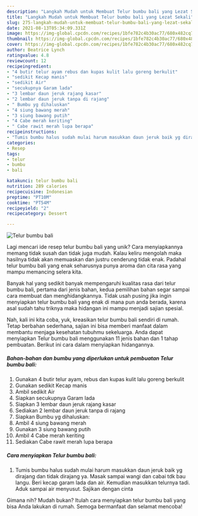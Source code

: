 ```yaml
---
description: "Langkah Mudah untuk Membuat Telur bumbu bali yang Lezat Sekali"
title: "Langkah Mudah untuk Membuat Telur bumbu bali yang Lezat Sekali"
slug: 275-langkah-mudah-untuk-membuat-telur-bumbu-bali-yang-lezat-sekali
date: 2021-08-13T05:34:09.331Z
image: https://img-global.cpcdn.com/recipes/1bfe782c4b30ac77/680x482cq70/telur-bumbu-bali-foto-resep-utama.jpg
thumbnail: https://img-global.cpcdn.com/recipes/1bfe782c4b30ac77/680x482cq70/telur-bumbu-bali-foto-resep-utama.jpg
cover: https://img-global.cpcdn.com/recipes/1bfe782c4b30ac77/680x482cq70/telur-bumbu-bali-foto-resep-utama.jpg
author: Beatrice Lynch
ratingvalue: 4.8
reviewcount: 12
recipeingredient:
- "4 butir telur ayam rebus dan kupas kulit lalu goreng berkulit"
- "sedikit Kecap manis"
- "sedikit Air"
- "secukupnya Garam lada"
- "3 lembar daun jeruk rajang kasar"
- "2 lembar daun jeruk tanpa di rajang"
- " Bumbu yg dihaluskan"
- "4 siung bawang merah"
- "3 siung bawang putih"
- "4 Cabe merah keriting"
- " Cabe rawit merah lupa berapa"
recipeinstructions:
- "Tumis bumbu halus sudah mulai harum masukkan daun jeruk baik yg dirajang dan tidak dirajang ya. Masak sampai wangi dan cabai tdk bau langu. Beri kecap garam lada dan air. Kemudian masukkan telurnya tadi. Aduk sampai air menyusut. Sajikan dengan cinta"
categories:
- Resep
tags:
- telur
- bumbu
- bali

katakunci: telur bumbu bali 
nutrition: 289 calories
recipecuisine: Indonesian
preptime: "PT10M"
cooktime: "PT54M"
recipeyield: "2"
recipecategory: Dessert

---
```



![Telur bumbu bali](https://img-global.cpcdn.com/recipes/1bfe782c4b30ac77/680x482cq70/telur-bumbu-bali-foto-resep-utama.jpg)

Lagi mencari ide resep telur bumbu bali yang unik? Cara menyiapkannya memang tidak susah dan tidak juga mudah. Kalau keliru mengolah maka hasilnya tidak akan memuaskan dan justru cenderung tidak enak. Padahal telur bumbu bali yang enak seharusnya punya aroma dan cita rasa yang mampu memancing selera kita.



Banyak hal yang sedikit banyak mempengaruhi kualitas rasa dari telur bumbu bali, pertama dari jenis bahan, kedua pemilihan bahan segar sampai cara membuat dan menghidangkannya. Tidak usah pusing jika ingin menyiapkan telur bumbu bali yang enak di mana pun anda berada, karena asal sudah tahu triknya maka hidangan ini mampu menjadi sajian spesial.


Nah, kali ini kita coba, yuk, kreasikan telur bumbu bali sendiri di rumah. Tetap berbahan sederhana, sajian ini bisa memberi manfaat dalam membantu menjaga kesehatan tubuhmu sekeluarga. Anda dapat menyiapkan Telur bumbu bali menggunakan 11 jenis bahan dan 1 tahap pembuatan. Berikut ini cara dalam menyiapkan hidangannya.

<!--inarticleads1-->

##### Bahan-bahan dan bumbu yang diperlukan untuk pembuatan Telur bumbu bali:

1. Gunakan 4 butir telur ayam, rebus dan kupas kulit lalu goreng berkulit
1. Gunakan sedikit Kecap manis
1. Ambil sedikit Air
1. Siapkan secukupnya Garam lada
1. Siapkan 3 lembar daun jeruk rajang kasar
1. Sediakan 2 lembar daun jeruk tanpa di rajang
1. Siapkan  Bumbu yg dihaluskan:
1. Ambil 4 siung bawang merah
1. Gunakan 3 siung bawang putih
1. Ambil 4 Cabe merah keriting
1. Sediakan  Cabe rawit merah lupa berapa




<!--inarticleads2-->

##### Cara menyiapkan Telur bumbu bali:

1. Tumis bumbu halus sudah mulai harum masukkan daun jeruk baik yg dirajang dan tidak dirajang ya. Masak sampai wangi dan cabai tdk bau langu. Beri kecap garam lada dan air. Kemudian masukkan telurnya tadi. Aduk sampai air menyusut. Sajikan dengan cinta




Gimana nih? Mudah bukan? Itulah cara menyiapkan telur bumbu bali yang bisa Anda lakukan di rumah. Semoga bermanfaat dan selamat mencoba!
